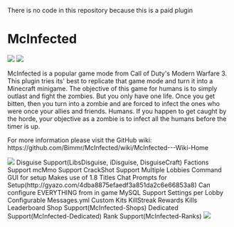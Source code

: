 <p style="font-size='10'">There is no code in this repository because this is a paid plugin</p>

<h1>McInfected</h1>
<img src="https://proxy.spigotmc.org/b7a36a8b03ecc8631b098f50a6d12a83607cc4d5?url=http%3A%2F%2Fi.imgur.com%2FQAeuoTO.png">

<img src="https://proxy.spigotmc.org/67c45af3a146dca944020fa7f43692302317df78?url=http%3A%2F%2Fi.imgur.com%2FZK0fcHJ.jpg">

<p>McInfected is a popular game mode from Call of Duty's Modern Warfare 3. 
This plugin tries its' best to replicate that game mode and turn it into a Minecraft minigame. 
The objective of this game for humans is to simply outlast and fight the zombies. But you only have one life. 
Once you get bitten, then you turn into a zombie and are forced to infect the ones who were once your allies and friends. 
Humans. If you happen to get caught by the horde, your objective as a zombie is to infect all the humans before the timer is up.</p>

<p>For more information please visit the GitHub wiki: https://github.com/Bimmr/McInfected/wiki/McInfected---Wiki-Home</p>


<img src="https://proxy.spigotmc.org/fe16eb285dbbb685831513d482e2090caa563bf0?url=http%3A%2F%2Fi.imgur.com%2FjHansQv.jpg">
Disguise Support(LibsDisguise, iDisguise, DisguiseCraft)
Factions Support
mcMmo Support
CrackShot Support
Multiple Lobbies
Command GUI for setup
Makes use of 1.8 Titles
Chat Prompts for Setup(http://gyazo.com/4dba8875efaedf3a851da2c6e66853a8)
Can configure EVERYTHING from in game
MySQL Support
Settings per Lobby
Configurable Messages.yml
Custom Kits
KillStreak Rewards
Kills Leaderboard
Shop Support(McInfected-Shops)
Dedicated Support(McInfected-Dedicated)
Rank Support(McInfected-Ranks)


<img src="https://proxy.spigotmc.org/bf0ac7f2c940003707370d6fac6b4507b820c63f?url=http%3A%2F%2Fi.imgur.com%2FAyLc7yZ.jpg">
